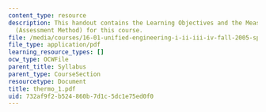 ```yaml
---
content_type: resource
description: This handout contains the Learning Objectives and the Measurable Outcomes
  (Assessment Method) for this course.
file: /media/courses/16-01-unified-engineering-i-ii-iii-iv-fall-2005-spring-2006/732af9f2b524860b7d1c5dc1e75ed0f0_thermo_1.pdf
file_type: application/pdf
learning_resource_types: []
ocw_type: OCWFile
parent_title: Syllabus
parent_type: CourseSection
resourcetype: Document
title: thermo_1.pdf
uid: 732af9f2-b524-860b-7d1c-5dc1e75ed0f0
---
```

